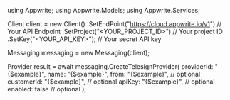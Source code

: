 using Appwrite;
using Appwrite.Models;
using Appwrite.Services;

Client client = new Client()
    .SetEndPoint("https://cloud.appwrite.io/v1") // Your API Endpoint
    .SetProject("<YOUR_PROJECT_ID>") // Your project ID
    .SetKey("<YOUR_API_KEY>"); // Your secret API key

Messaging messaging = new Messaging(client);

Provider result = await messaging.CreateTelesignProvider(
    providerId: "{$example}",
    name: "{$example}",
    from: "{$example}", // optional
    customerId: "{$example}", // optional
    apiKey: "{$example}", // optional
    enabled: false // optional
);